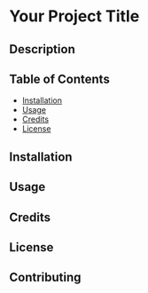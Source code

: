 # Your Project Title



## Description 



## Table of Contents


* [Installation](#installation)
* [Usage](#usage)
* [Credits](#credits)
* [License](#license)


## Installation



## Usage 



## Credits



## License



## Contributing

